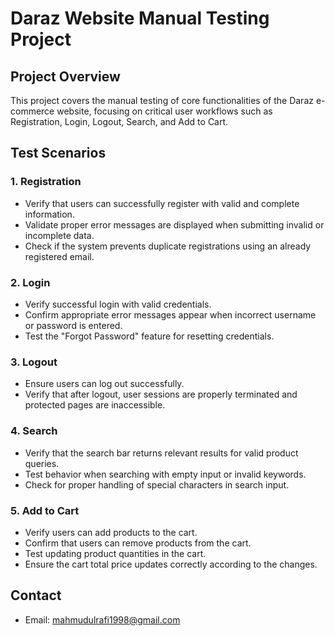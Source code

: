 # Daraz Website Manual Testing Project

## Project Overview
This project covers the manual testing of core functionalities of the Daraz e-commerce website, focusing on critical user workflows such as Registration, Login, Logout, Search, and Add to Cart.

## Test Scenarios

### 1. Registration
- Verify that users can successfully register with valid and complete information.
- Validate proper error messages are displayed when submitting invalid or incomplete data.
- Check if the system prevents duplicate registrations using an already registered email.

### 2. Login
- Verify successful login with valid credentials.
- Confirm appropriate error messages appear when incorrect username or password is entered.
- Test the "Forgot Password" feature for resetting credentials.

### 3. Logout
- Ensure users can log out successfully.
- Verify that after logout, user sessions are properly terminated and protected pages are inaccessible.

### 4. Search
- Verify that the search bar returns relevant results for valid product queries.
- Test behavior when searching with empty input or invalid keywords.
- Check for proper handling of special characters in search input.

### 5. Add to Cart
- Verify users can add products to the cart.
- Confirm that users can remove products from the cart.
- Test updating product quantities in the cart.
- Ensure the cart total price updates correctly according to the changes.

## Contact
- Email: mahmudulrafi1998@gmail.com
